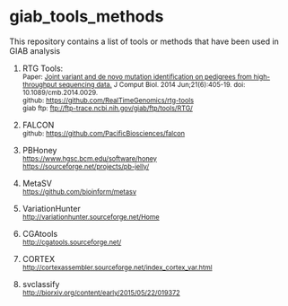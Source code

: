 # giab_tools_methods
This repository contains a list of tools or methods that have been used in GIAB analysis


1. RTG Tools: <br />
   <sub>Paper: [Joint variant and de novo mutation identification on pedigrees from high-throughput sequencing data.](http://www.ncbi.nlm.nih.gov/pubmed/24874280) J Comput Biol. 2014 Jun;21(6):405-19. doi: 10.1089/cmb.2014.0029.</sub><br />
   <sub>github: https://github.com/RealTimeGenomics/rtg-tools</sub><br />
   <sub>giab ftp: ftp://ftp-trace.ncbi.nih.gov/giab/ftp/tools/RTG/</sub><br />

2. FALCON<br />
   <sub>github: https://github.com/PacificBiosciences/falcon</sub><br />

3. PBHoney<br />
   <sub>https://www.hgsc.bcm.edu/software/honey</sub><br />
   <sub>https://sourceforge.net/projects/pb-jelly/</sub><br />

4. MetaSV <br />
   <sub>https://github.com/bioinform/metasv</sub><br />

5. VariationHunter<br />
   <sub>http://variationhunter.sourceforge.net/Home</sub><br />

6. CGAtools<br />
   <sub>http://cgatools.sourceforge.net/</sub><br />

7. CORTEX <br />
   <sub>http://cortexassembler.sourceforge.net/index_cortex_var.html</sub><br />

8. svclassify <br />
   <sub>http://biorxiv.org/content/early/2015/05/22/019372</sub>




   



